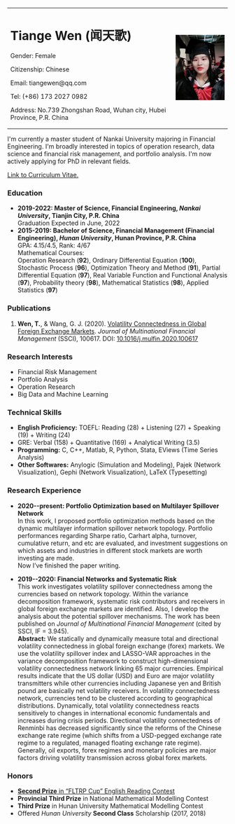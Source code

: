 <table border="0">
  <tr>
    <td width="75%">
      <h1>Tiange Wen (闻天歌)</h1>
      <p>Gender: Female</p>
      <p>Citizenship: Chinese</p>
      <p>Email: tiangewen@qq.com</p>
      <p>Tel: (+86) 173 2027 0982</p>
      <p>Address: No.739 Zhongshan Road, Wuhan city, Hubei Province, P.R. China</p>
    </td>
    <td width="25%">
      <img src="/photo.jpg" width="100%">     
    </td>
  </tr>
</table>  

I'm currently a master student of Nankai University majoring in Financial Engineering. I'm broadly interested in topics of operation research, data science and financial risk management, and portfolio analysis. I'm now actively applying for PhD in relevant fields. 

[Link to Curriculum Vitae.](/CV.pdf)

### Education
- **2019-2022: Master of Science, Financial Engineering, _Nankai University_, Tianjin City, P.R. China**  
Graduation Expected in June, 2022
- **2015-2019: Bachelor of Science, Financial Management (Financial Engineering), _Hunan University_, Hunan Province, P.R. China**  
  GPA: 4.15/4.5, Rank: 4/67    
  Mathematical Courses:     
Operation Research (**92**), Ordinary Differential Equation (**100**), Stochastic Process (**96**), Optimization Theory and Method (**91**), Partial Differential Equation (**97**), Real Variable Function and Functional Analysis (**97**), Probability theory (**98**), Mathematical Statistics (**98**), Applied Statistics (**97**)  

### Publications
1. **Wen, T.**, & Wang, G. J. (2020). [Volatility Connectedness in Global Foreign Exchange Markets](/VCGFM.pdf). _Journal of Multinational Financial Management_ (SSCI), 100617. DOI: [10.1016/j.mulfin.2020.100617](https://linkinghub.elsevier.com/retrieve/pii/S1042444X20300062) 

### Research Interests
- Financial Risk Management
- Portfolio Analysis
- Operation Research
- Big Data and Machine Learning

### Technical Skills 
- **English Proficiency:** TOEFL: Reading (28) + Listening (27) + Speaking (19) + Writing (24)  
- GRE: Verbal (158) + Quantitative (169) + Analytical Writing (3.5)
- **Programming:** C, C++, Matlab, R, Python, Stata, EViews (Time Series Analysis)   
- **Other Softwares:** Anylogic (Simulation and Modeling), Pajek (Network Visualization), Gephi (Network Visualization), LaTeX (Typesetting) 

### Research Experience
- **2020--present: Portfolio Optimization based on Multilayer Spillover Network**  
In this work, I proposed portfolio optimization methods based on the dynamic multilayer information spillover network topology. Portfolio performances regarding Sharpe ratio, Carhart alpha, turnover, cumulative return, and etc are evaluated, and investment suggestions on which assets and industries in different stock markets are worth investing are made.  
Now I’ve finished the paper writing.

- **2019--2020: Financial Networks and Systematic Risk**  
This work investigates volatility spillover connectedness among the currencies based on network topology. Within the variance decomposition framework, systematic risk contributors and receivers in global foreign exchange markets are identified. Also, I develop the analysis about the potential spillover mechanisms. The work has been published on _Journal of Multinational Financial Management_ (cited by SSCI, IF = 3.945).  
**Abstract:** We statically and dynamically measure total and directional volatility connectedness in global foreign exchange (forex) markets. We use the volatility spillover index and LASSO-VAR approaches in the variance decomposition framework to construct high-dimensional volatility connectedness network linking 65 major currencies. Empirical results indicate that the US dollar (USD) and Euro are major volatility transmitters while other currencies including Japanese yen and British pound are basically net volatility receivers. In volatility connectedness network, currencies tend to be clustered according to geographical distributions. Dynamically, total volatility connectedness reacts sensitively to changes in international economic fundamentals and increases during crisis periods. Directional volatility connectedness of Renminbi has decreased significantly since the reforms of the Chinese exchange rate regime (which shifts from a USD-pegged exchange rate regime to a regulated, managed floating exchange rate regime). Generally, oil exports, forex regimes and monetary policies are major factors driving volatility transmission across global forex markets.

### Honors
- [**Second Prize** in “FLTRP Cup” English Reading Contest](/FLTRP.jpg)  
- **Provincial Third Prize** in National Mathematical Modelling Contest  
- **Third Prize** in Hunan University Mathematical Modelling Contest
- Offered _Hunan University_ **Second Class** Scholarship (2017, 2018) 




